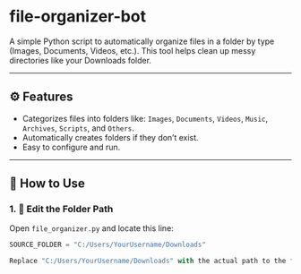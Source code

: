 # file-organizer-bot

A simple Python script to automatically organize files in a folder by type (Images, Documents, Videos, etc.). This tool helps clean up messy directories like your Downloads folder.

---

## ⚙️ Features

- Categorizes files into folders like: `Images`, `Documents`, `Videos`, `Music`, `Archives`, `Scripts`, and `Others`.
- Automatically creates folders if they don’t exist.
- Easy to configure and run.

---

## 🚀 How to Use

### 1. 🔧 Edit the Folder Path

Open `file_organizer.py` and locate this line:

```python
SOURCE_FOLDER = "C:/Users/YourUsername/Downloads"

Replace "C:/Users/YourUsername/Downloads" with the actual path to the folder you want to organize.
